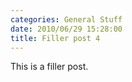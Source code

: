 ```yaml
---
categories: General Stuff
date: 2010/06/29 15:28:00
title: Filler post 4
---
```

This is a filler post.
